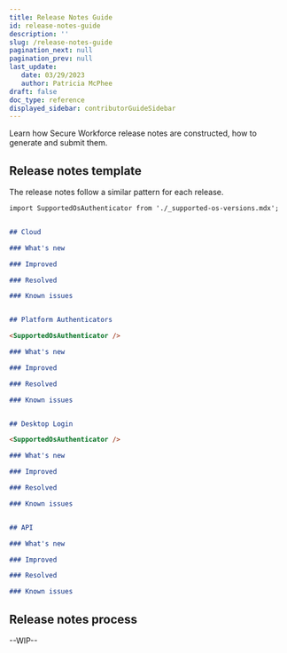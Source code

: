 ```yaml
---
title: Release Notes Guide
id: release-notes-guide
description: ''
slug: /release-notes-guide
pagination_next: null
pagination_prev: null
last_update: 
   date: 03/29/2023
   author: Patricia McPhee
draft: false
doc_type: reference
displayed_sidebar: contributorGuideSidebar
---
```



Learn how Secure Workforce release notes are constructed, how to generate and submit them. 

## Release notes template

The release notes follow a similar pattern for each release. 

```md
import SupportedOsAuthenticator from './_supported-os-versions.mdx';


## Cloud 

### What's new 

### Improved 

### Resolved 

### Known issues 


## Platform Authenticators 

<SupportedOsAuthenticator />

### What's new 

### Improved 

### Resolved 

### Known issues 


## Desktop Login 

<SupportedOsAuthenticator />

### What's new 

### Improved 

### Resolved 

### Known issues 


## API 

### What's new 

### Improved 

### Resolved 

### Known issues


```

## Release notes process

--WIP--
